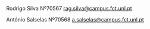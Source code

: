 Rodrigo Silva Nº70567 rag.silva@campus.fct.unl.pt

António Salselas Nº70568 a.salselas@campus.fct.unl.pt